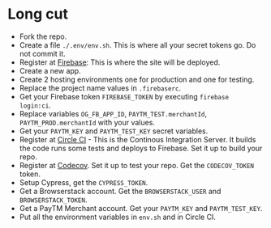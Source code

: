# Long cut

 - Fork the repo.
 - Create a file `./.env/env.sh`. This is where all your secret tokens go. Do not commit it.
 - Register at [Firebase](https://firebase.google.com/): This is where the site will be deployed.
 - Create a new app.
 - Create 2 hosting environments one for production and one for testing.
 - Replace the project name values in `.firebaserc`.
 - Get your Firebase token `FIREBASE_TOKEN` by executing `firebase login:ci`.
 - Replace variables `OG_FB_APP_ID`, `PAYTM_TEST.merchantId`, `PAYTM_PROD.merchantId` with your values.
 - Get your `PAYTM_KEY` and `PAYTM_TEST_KEY` secret variables.
 - Register at [Circle CI](https://cicleci.com) - This is the Continous Integration Server. It builds the code runs some tests and deploys to Firebase. Set it up to build your repo.
 - Register at [Codecov](https://codecov.io). Set it up to test your repo. Get the `CODECOV_TOKEN` token.
 - Setup Cypress, get the `CYPRESS_TOKEN`.
 - Get a Browserstack account. Get the `BROWSERSTACK_USER` and `BROWSERSTACK_TOKEN`.
 - Get a PayTM Merchant account. Get your `PAYTM_KEY` and `PAYTM_TEST_KEY`.
 - Put all the environment variables in `env.sh` and in Circle CI.